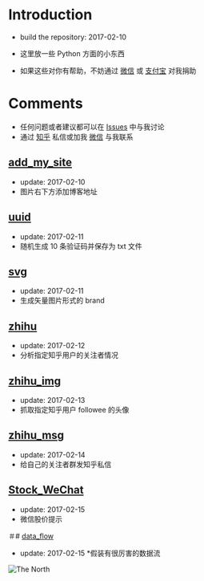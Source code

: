 # Introduction
* build the repository: 2017-02-10
* 这里放一些 Python 方面的小东西

* 如果这些对你有帮助，不妨通过 [微信](http://ol5pvu2w5.bkt.clouddn.com/wechat.JPG) 或 [支付宝](http://ol5pvu2w5.bkt.clouddn.com/Alipay.JPG) 对我捐助

# Comments
* 任何问题或者建议都可以在 [Issues](https://github.com/ipreacher/tricks/issues) 中与我讨论
* 通过 [知乎](https://www.zhihu.com/people/ipreacher) 私信或加我 [微信](https://github.com/ipreacher/tricks/blob/master/document/WeChat.JPG
) 与我联系


## [add_my_site](https://github.com/ipreacher/tricks/tree/master/add_my_site)
* update: 2017-02-10
* 图片右下方添加博客地址


## [uuid](https://github.com/ipreacher/tricks/tree/master/uuid)
* update: 2017-02-11
* 随机生成 10 条验证码并保存为 txt 文件


## [svg](https://github.com/ipreacher/tricks/tree/master/svg)
* update: 2017-02-11
* 生成矢量图片形式的 brand


## [zhihu](https://github.com/ipreacher/tricks/tree/master/zhihu)
* update: 2017-02-12
* 分析指定知乎用户的关注者情况


## [zhihu_img](https://github.com/ipreacher/tricks/tree/master/zhihu_img)
* update: 2017-02-13
* 抓取指定知乎用户 followee 的头像


## [zhihu_msg](https://github.com/ipreacher/tricks/tree/master/zhihu_msg)
* update: 2017-02-14
* 给自己的关注者群发知乎私信


## [Stock_WeChat](https://github.com/ipreacher/tricks/tree/master/Stock_WeChat)
* update: 2017-02-15
* 微信股价提示


＃# [data_flow](https://github.com/ipreacher/tricks/tree/master/data_flow)
* update: 2017-02-15
*假装有很厉害的数据流

![The North](https://cl.ly/3E2J413r2s1T/idea1.svg)